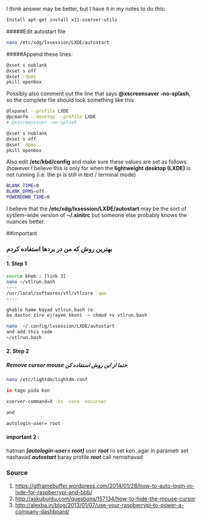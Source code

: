 I think  answer may be better, but I have it in my notes to do this:
```bash
Install apt-get install x11-xserver-utils
```

#####Edit autostart file 

```bash
nano /etc/xdg/lxsession/LXDE/autostart
```

#####Append these lines:
```bash
@xset s noblank
@xset s off
@xset -dpms
pkill openbox
```


Possibly also comment out the line that says **@xscreensaver -no-splash**, so the complete file should look something like this

```bash
@lxpanel --profile LXDE
@pcmanfm --desktop --profile LXDE
# @xscreensaver -no-splash

@xset s noblank
@xset s off
@xset -dpms
pkill openbox
```

Also edit **/etc/kbd/config** and make sure these values are set as follows (however I believe this is only for when the **lightweight desktop (LXDE)** is not running (i.e. the pi is still in text / terminal mode)

```bash
BLANK_TIME=0
BLANK_DPMS=off
POWERDOWN_TIME=0
```

I believe that the **/etc/xdg/lxsession/LXDE/autostart** may be the sort of system-wide version of **~/.xinitrc** but someone else probably knows the nuances better.

##important
### بهترین روش که من در بردها استفاده کردم
#### 1. Step 1

```bash
source khob : [link 3]
nano ~/vtlrun.bash
----
/usr/local/softwares/vtl/vtlcore -qws
----

ghable hame bayad vtlrun.bash ro 
ba dastor zire ejrayee kkoni -> chmod +x vtlrun.bash

nano  ~/.config/lxsession/LXDE/autostart 
and add this code 
~/vtlrun.bash
```
#### 2. Step 2
##### Remove cursor mouse  حتما از این روش استفاده کن
```bash
nano /etc/lightdm/lightdm.conf

in tago pida kon 

xserver-command=X -bs -core -nocursor

and 

autologin-user= root

```
#### important 2 :
hatman ***[autologin-user= root]*** user ***root*** ro set kon ,agar in parametr set nashavad ***autostart*** baray profile ***root*** call nemishavad 

### Source 
1. https://glframebuffer.wordpress.com/2014/01/28/how-to-auto-login-in-lxde-for-raspberrypi-and-bbb/
2. http://askubuntu.com/questions/157134/how-to-hide-the-mouse-cursor
3. http://alexba.in/blog/2013/01/07/use-your-raspberrypi-to-power-a-company-dashboard/


